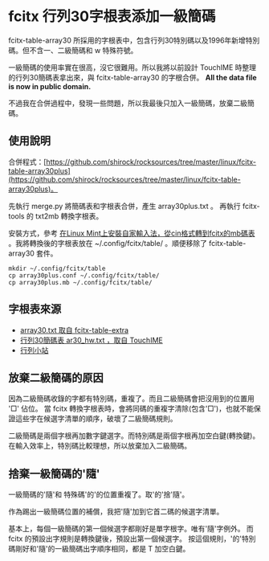 fcitx 行列30字根表添加一級簡碼
==============================

fcitx-table-array30 所採用的字根表中，包含行列30特別碼以及1996年新增特別碼。但不含一、二級簡碼和 w 特殊符號。

一級簡碼的使用率實在很高，沒它很難用。所以我將以前設計 TouchIME 時整理的行列30簡碼表拿出來，與 fcitx-table-array30 的字根合併。
**All the data file is now in public domain.**

不過我在合併過程中，發現一些問題，所以我最後只加入一級簡碼，放棄二級簡碼。

使用說明
--------

合併程式：[https://github.com/shirock/rocksources/tree/master/linux/fcitx-table-array30plus](https://github.com/shirock/rocksources/tree/master/linux/fcitx-table-array30plus)。

先執行 merge.py 將簡碼表和字根表合併，產生 array30plus.txt 。
再執行 fcitx-tools 的 txt2mb 轉換字根表。

安裝方式，參考 [在Linux Mint上安裝自家輸入法，從cin格式轉到fcitx的mb碼表](https://blog.fat-nerds.com/dot-nerd/linux-mint-fcitx-chinese-customized-input-table-cin-mb/) 。我將轉換後的字根表放在 ~/.config/fcitx/table/ 。順便移除了 fcitx-table-array30 套件。

```shell
mkdir ~/.config/fcitx/table
cp array30plus.conf ~/.config/fcitx/table/
cp array30plus.mb ~/.config/fcitx/table/
```

字根表來源
----------

* [array30.txt 取自 fcitx-table-extra](https://github.com/fcitx/fcitx-table-extra/tree/master/tables)
* [行列30簡碼表 ar30_hw.txt ，取自 TouchIME](https://github.com/shirock/rocksources/tree/master/web/touch-ime/array30)
* [行列小站](http://www.array30.com/)

放棄二級簡碼的原因
------------------

因為二級簡碼收錄的字都有特別碼，重複了。而且二級簡碼會把沒用到的位置用 '□' 佔位。
當 fcitx 轉換字根表時，會將同碼的重複字清除(包含'□')，也就不能保證這些字在候選字清單的順序，破壞了二級簡碼規則。

二級簡碼是兩個字根再加數字鍵選字。而特別碼是兩個字根再加空白鍵(轉換鍵)。
在輸入效率上，特別碼比較理想，所以放棄加入二級簡碼。

捨棄一級簡碼的'隨'
------------------

一級簡碼的'隨'和 特殊碼'的'的位置重複了。取'的'捨'隨'。

作為踢出一級簡碼位置的補償，我把'隨'加到它首二碼的候選字清單。

基本上，每個一級簡碼的第一個候選字都剛好是單字根字。唯有'隨'字例外。
而 fcitx 的預設出字規則是轉換鍵後，預設出第一個候選字。
按這個規則，'的'特別碼剛好和'隨'的一級簡碼出字順序相同，都是 T 加空白鍵。

